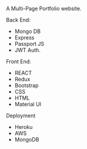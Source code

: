 A Multi-Page Portfolio website.

Back End:

- Mongo DB
- Express
- Passport JS
- JWT Auth.

Front End:

- REACT
- Redux
- Bootstrap
- CSS
- HTML
- Material UI

Deployment

- Heroku
- AWS
- MongoDB
